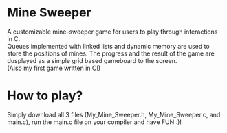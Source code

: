 # Mine Sweeper
A customizable mine-sweeper game for users to play through interactions in C. <br /> Queues implemented with linked lists and dynamic memory are used to store the positions of mines. The progress and the result of the game are dusplayed as a simple grid based gameboard to the screen. <br /> 
(Also my first game written in C!)

# How to play?
Simply download all 3 files (My_Mine_Sweeper.h, My_Mine_Sweeper.c, and main.c), run the main.c file on your compiler and have FUN :)!
